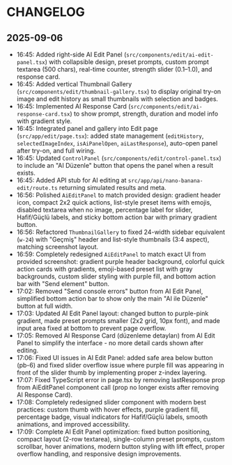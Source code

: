 # CHANGELOG

## 2025-09-06

- 16:45: Added right-side AI Edit Panel (`src/components/edit/ai-edit-panel.tsx`) with collapsible design, preset prompts, custom prompt textarea (500 chars), real-time counter, strength slider (0.1–1.0), and response card.
- 16:45: Added vertical Thumbnail Gallery (`src/components/edit/thumbnail-gallery.tsx`) to display original try-on image and edit history as small thumbnails with selection and badges.
- 16:45: Implemented AI Response Card (`src/components/edit/ai-response-card.tsx`) to show prompt, strength, duration and model info with gradient style.
- 16:45: Integrated panel and gallery into Edit page (`src/app/edit/page.tsx`): added state management (`editHistory`, `selectedImageIndex`, `isAiPanelOpen`, `aiLastResponse`), auto-open panel after try-on, and full wiring.
- 16:45: Updated `ControlPanel` (`src/components/edit/control-panel.tsx`) to include an "AI Düzenle" button that opens the panel when a result exists.
- 16:45: Added API stub for AI editing at `src/app/api/nano-banana-edit/route.ts` returning simulated results and meta.
 - 16:56: Polished `AiEditPanel` to match provided design: gradient header icon, compact 2x2 quick actions, list-style preset items with emojis, disabled textarea when no image, percentage label for slider, Hafif/Güçlü labels, and sticky bottom action bar with primary gradient button.
 - 16:56: Refactored `ThumbnailGallery` to fixed 24-width sidebar equivalent (`w-24`) with "Geçmiş" header and list-style thumbnails (3:4 aspect), matching screenshot layout.
 - 16:59: Completely redesigned `AiEditPanel` to match exact UI from provided screenshot: gradient purple header background, colorful quick action cards with gradients, emoji-based preset list with gray backgrounds, custom slider styling with purple fill, and bottom action bar with "Send element" button.
 - 17:02: Removed "Send console errors" button from AI Edit Panel, simplified bottom action bar to show only the main "AI ile Düzenle" button at full width.
 - 17:03: Updated AI Edit Panel layout: changed button to purple-pink gradient, made preset prompts smaller (2x2 grid, 10px font), and made input area fixed at bottom to prevent page overflow.
 - 17:05: Removed AI Response Card (düzenleme detayları) from AI Edit Panel to simplify the interface - no more detail cards shown after editing.
 - 17:06: Fixed UI issues in AI Edit Panel: added safe area below button (pb-6) and fixed slider overflow issue where purple fill was appearing in front of the slider thumb by implementing proper z-index layering.
 - 17:07: Fixed TypeScript error in page.tsx by removing lastResponse prop from AiEditPanel component call (prop no longer exists after removing AI Response Card).
 - 17:08: Completely redesigned slider component with modern best practices: custom thumb with hover effects, purple gradient fill, percentage badge, visual indicators for Hafif/Güçlü labels, smooth animations, and improved accessibility.
 - 17:09: Complete AI Edit Panel optimization: fixed button positioning, compact layout (2-row textarea), single-column preset prompts, custom scrollbar, hover animations, modern button styling with lift effect, proper overflow handling, and responsive design improvements.
